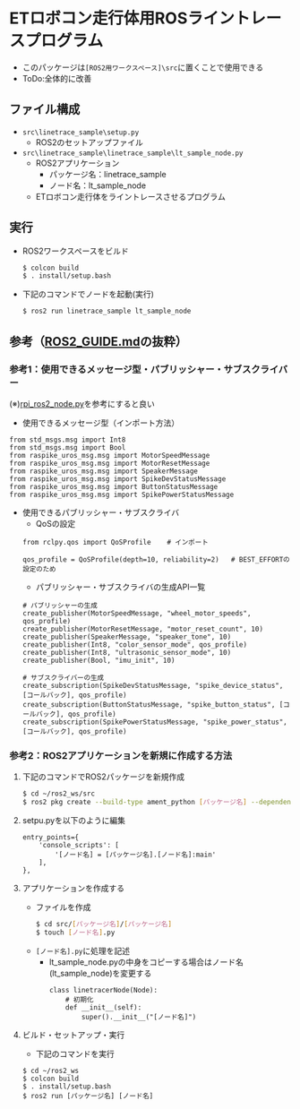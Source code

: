 # ETロボコン走行体用ROSライントレースプログラム
- このパッケージは`[ROS2用ワークスペース]\src`に置くことで使用できる
- ToDo:全体的に改善

## ファイル構成
- `src\linetrace_sample\setup.py`
    - ROS2のセットアップファイル
- `src\linetrace_sample\linetrace_sample\lt_sample_node.py`
    - ROS2アプリケーション
        - パッケージ名：linetrace_sample
        - ノード名：lt_sample_node
    - ETロボコン走行体をライントレースさせるプログラム

## 実行
- ROS2ワークスペースをビルド
    ```bash
    $ colcon build
    $ . install/setup.bash
    ```
- 下記のコマンドでノードを起動(実行)
    ```bash
    $ ros2 run linetrace_sample lt_sample_node
    ```


## 参考（[ROS2_GUIDE.md](../ROS2_GUIDE.md)の抜粋）    
### 参考1：使用できるメッセージ型・パブリッシャー・サブスクライバー
(※)[rpi_ros2_node.py](../ros2_raspike_rt/ros2_raspike_rt/lib/rpi_ros2_node.py)を参考にすると良い<Br>
- 使用できるメッセージ型（インポート方法）
```
from std_msgs.msg import Int8
from std_msgs.msg import Bool
from raspike_uros_msg.msg import MotorSpeedMessage        
from raspike_uros_msg.msg import MotorResetMessage             
from raspike_uros_msg.msg import SpeakerMessage
from raspike_uros_msg.msg import SpikeDevStatusMessage
from raspike_uros_msg.msg import ButtonStatusMessage
from raspike_uros_msg.msg import SpikePowerStatusMessage
```
- 使用できるパブリッシャー・サブスクライバ
    - QoSの設定
    ```
    from rclpy.qos import QoSProfile    # インポート

    qos_profile = QoSProfile(depth=10, reliability=2)   # BEST_EFFORTの設定のため
    ```
    - パブリッシャー・サブスクライバの生成API一覧
    ```
    # パブリッシャーの生成
    create_publisher(MotorSpeedMessage, "wheel_motor_speeds", qos_profile)
    create_publisher(MotorResetMessage, "motor_reset_count", 10)
    create_publisher(SpeakerMessage, "speaker_tone", 10)
    create_publisher(Int8, "color_sensor_mode", qos_profile)
    create_publisher(Int8, "ultrasonic_sensor_mode", 10)
    create_publisher(Bool, "imu_init", 10)

    # サブスクライバーの生成
    create_subscription(SpikeDevStatusMessage, "spike_device_status", [コールバック], qos_profile)
    create_subscription(ButtonStatusMessage, "spike_button_status", [コールバック], qos_profile)
    create_subscription(SpikePowerStatusMessage, "spike_power_status", [コールバック], qos_profile)
    ```

### 参考2：ROS2アプリケーションを新規に作成する方法
1. 下記のコマンドでROS2パッケージを新規作成
    ```bash
    $ cd ~/ros2_ws/src
    $ ros2 pkg create --build-type ament_python [パッケージ名] --dependencies rclpy
    ```

1. setpu.pyを以下のように編集
    ```
    entry_points={
        'console_scripts': [
            '[ノード名] = [パッケージ名].[ノード名]:main'
        ],
    },
    ```

1. アプリケーションを作成する
    - ファイルを作成
        ```bash
        $ cd src/[パッケージ名]/[パッケージ名]
        $ touch [ノード名].py
        ```
    - `[ノード名].py`に処理を記述
        - lt_sample_node.pyの中身をコピーする場合はノード名(lt_sample_node)を変更する
            ```
            class linetracerNode(Node):
                # 初期化
                def __init__(self):
                    super().__init__("[ノード名]")
            ```

1. ビルド・セットアップ・実行
    - 下記のコマンドを実行
    ```
    $ cd ~/ros2_ws
    $ colcon build
    $ . install/setup.bash
    $ ros2 run [パッケージ名] [ノード名]
    ```
